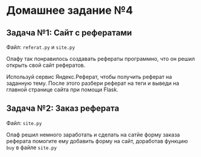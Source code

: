 Домашнее задание №4
===================

Задача №1: Сайт с рефератами
-----------------------------

Файл: `referat.py` и `site.py`

Олафу так понравилось создавать рефераты программно, что он решил открыть свой сайт рефератов.

Используй сервис Яндекс.Реферат, чтобы получить реферат на заданную тему. После этого 
разбери реферат на теги и выведи на главной странице сайта при помощи Flask. 


Задача №2: Заказ реферата
--------------------------------------

Файл: `site.py`

Олаф решил немного заработать и сделать на сатйе форму заказа реферата
помогите ему добавить форму на сайт, доработав функцию `buy` в файле `site.py`
